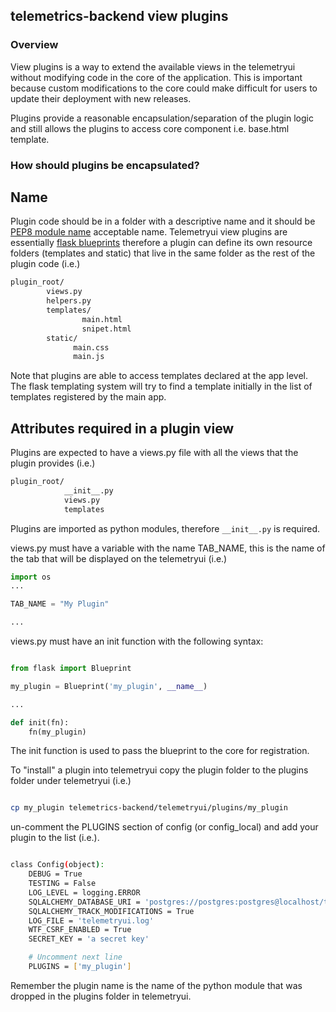 ## telemetrics-backend view plugins

### Overview

View plugins is a way to extend the available views in the telemetryui 
without modifying code in the core of the application. This is important
because custom modifications to the core could make difficult for users
to update their deployment with new releases.

Plugins provide a reasonable encapsulation/separation of the plugin logic 
and still allows the plugins to access core component i.e. base.html template.  


### How should plugins be encapsulated?

## Name
Plugin code should be in a folder with a descriptive name and it should be
[PEP8 module name](https://www.python.org/dev/peps/pep-0008/#package-and-module-names) acceptable name.
Telemetryui view plugins are essentially [flask blueprints](http://flask.pocoo.org/docs/0.12/blueprints/)
therefore a plugin can define its own resource folders (templates and static) that live
in the same folder as the rest of the plugin code (i.e.) 

```bash
plugin_root/
        views.py
        helpers.py
        templates/
                main.html
                snipet.html
        static/
              main.css
              main.js
```

Note that plugins are able to access templates declared at the app level. The flask templating
system will try to find a template initially in the list of templates registered by the main app.  


## Attributes required in a plugin view

Plugins are expected to have a views.py file with all the views that the plugin
provides (i.e.)

```bash
plugin_root/
            __init__.py
            views.py
            templates

```

Plugins are imported as python modules, therefore  ```__init__.py``` is required. 

views.py must have a variable with the name TAB_NAME, this is the name of the
tab that will be displayed on the telemetryui (i.e.)

```python
import os
...

TAB_NAME = "My Plugin"

...
```

views.py must have an init function with the following syntax:

```python

from flask import Blueprint

my_plugin = Blueprint('my_plugin', __name__) 

...

def init(fn):
    fn(my_plugin)

```

The init function is used to pass the blueprint to the core for registration.

To "install" a plugin into telemetryui copy the plugin folder to the plugins 
folder under telemetryui (i.e.)

```bash

cp my_plugin telemetrics-backend/telemetryui/plugins/my_plugin
``` 

un-comment the PLUGINS section of config (or config_local) and add your plugin to
the list (i.e.). 

```bash

class Config(object):
    DEBUG = True
    TESTING = False
    LOG_LEVEL = logging.ERROR
    SQLALCHEMY_DATABASE_URI = 'postgres://postgres:postgres@localhost/telemdb'
    SQLALCHEMY_TRACK_MODIFICATIONS = True
    LOG_FILE = 'telemetryui.log'
    WTF_CSRF_ENABLED = True
    SECRET_KEY = 'a secret key'

    # Uncomment next line 
    PLUGINS = ['my_plugin']
```

Remember the plugin name is the name of the python module that was dropped
in the plugins folder in telemetryui.

